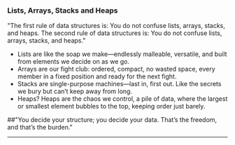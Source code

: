 
### Lists, Arrays, Stacks and Heaps

"The first rule of data structures is: You do not confuse lists, arrays, stacks, and heaps. The second rule of data structures is: You do not confuse lists, arrays, stacks, and heaps."

- Lists are like the soap we make—endlessly malleable, versatile, and built from elements we decide on as we go.
- Arrays are our fight club: ordered, compact, no wasted space, every member in a fixed position and ready for the next fight.
- Stacks are single-purpose machines—last in, first out. Like the secrets we bury but can’t keep away from long.
- Heaps? Heaps are the chaos we control, a pile of data, where the largest or smallest element bubbles to the top, keeping order just barely.

##"You decide your structure; you decide your data. That’s the freedom, and that’s the burden."

---
